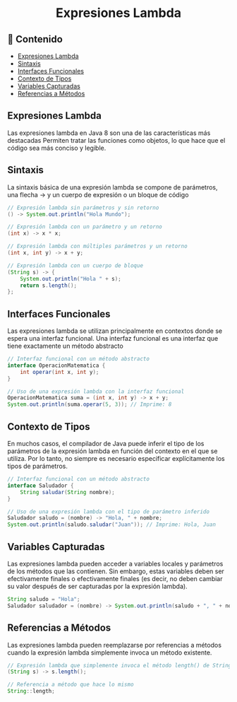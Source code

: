 <h1 align="center">Expresiones Lambda</h1>

<h2>📑 Contenido</h2>

- [Expresiones Lambda](#expresiones-lambda)
- [Sintaxis](#sintaxis)
- [Interfaces Funcionales](#interfaces-funcionales)
- [Contexto de Tipos](#contexto-de-tipos)
- [Variables Capturadas](#variables-capturadas)
- [Referencias a Métodos](#referencias-a-métodos)

## Expresiones Lambda

Las expresiones lambda en Java 8 son una de las características más destacadas Permiten tratar las funciones como objetos, lo que hace que el código sea más conciso y legible.

## Sintaxis

La sintaxis básica de una expresión lambda se compone de parámetros, una flecha -> y un cuerpo de expresión o un bloque de código

```java
// Expresión lambda sin parámetros y sin retorno
() -> System.out.println("Hola Mundo");

// Expresión lambda con un parámetro y un retorno
(int x) -> x * x;

// Expresión lambda con múltiples parámetros y un retorno
(int x, int y) -> x + y;

// Expresión lambda con un cuerpo de bloque
(String s) -> {
    System.out.println("Hola " + s);
    return s.length();
};
```

## Interfaces Funcionales

Las expresiones lambda se utilizan principalmente en contextos donde se espera una interfaz funcional. Una interfaz funcional es una interfaz que tiene exactamente un método abstracto

```java
// Interfaz funcional con un método abstracto
interface OperacionMatematica {
    int operar(int x, int y);
}

// Uso de una expresión lambda con la interfaz funcional
OperacionMatematica suma = (int x, int y) -> x + y;
System.out.println(suma.operar(5, 3)); // Imprime: 8
```

## Contexto de Tipos

En muchos casos, el compilador de Java puede inferir el tipo de los parámetros de la expresión lambda en función del contexto en el que se utiliza. Por lo tanto, no siempre es necesario especificar explícitamente los tipos de parámetros.

```java
// Interfaz funcional con un método abstracto
interface Saludador {
    String saludar(String nombre);
}

// Uso de una expresión lambda con el tipo de parámetro inferido
Saludador saludo = (nombre) -> "Hola, " + nombre;
System.out.println(saludo.saludar("Juan")); // Imprime: Hola, Juan
```

## Variables Capturadas

Las expresiones lambda pueden acceder a variables locales y parámetros de los métodos que las contienen. Sin embargo, estas variables deben ser efectivamente finales o efectivamente finales (es decir, no deben cambiar su valor después de ser capturadas por la expresión lambda).

```java
String saludo = "Hola";
Saludador saludador = (nombre) -> System.out.println(saludo + ", " + nombre);
```

## Referencias a Métodos

Las expresiones lambda pueden reemplazarse por referencias a métodos cuando la expresión lambda simplemente invoca un método existente.

```java
// Expresión lambda que simplemente invoca el método length() de String
(String s) -> s.length();

// Referencia a método que hace lo mismo
String::length;
```
